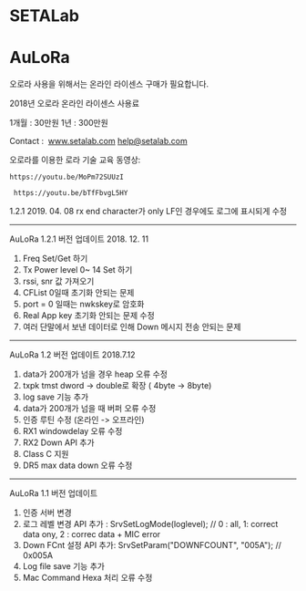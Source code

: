 # SETALab
# AuLoRa

오로라 사용을 위해서는 온라인 라이센스 구매가 필요합니다. 

  2018년 오로라 온라인 라이센스 사용료
	
  1개월 : 30만원  1년 : 300만원
	
  Contact :  www.setalab.com help@setalab.com
 
  오로라를 이용한 로라 기술 교육 동영상:
 
    https://youtu.be/MoPm72SUUzI
 
     https://youtu.be/bTfFbvgL5HY
  
  
1.2.1 2019. 04. 08
rx end character가 only LF인 경우에도 로그에 표시되게 수정

------------------------------------------------------------------

AuLoRa 1.2.1 버전 업데이트 2018. 12. 11
1.  Freq Set/Get 하기 
2.  Tx Power level 0~ 14 Set 하기
3.  rssi, snr 값 가져오기
4. CFList 0일때 초기화 안되는 문제
5. port = 0 일때는 nwkskey로 암호화
6. Real App key 초기화 안되는 문제 수정
7. 여러 단말에서 보낸 데이터로 인해 Down 메시지 전송 안되는 문제 

-----------------------------------------------

AuLoRa 1.2 버전 업데이트 2018.7.12
1. data가 200개가 넘을 경우 heap 오류 수정  
2. txpk tmst dword -> double로 확장 ( 4byte -> 8byte)
3. log save 기능 추가 
4. data가 200개가 넘을 때 버퍼 오류 수정
5. 인증 루틴 수정 (온라인 -> 오프라인)
6. RX1 windowdelay 오류 수정
7. RX2 Down API 추가
8. Class C 지원
9. DR5 max data down 오류 수정 
-------------------------------------------
  
AuLoRa 1.1 버전 업데이트 
1. 인증 서버 변경
2. 로그 레벨 변경 API 추가 :
    SrvSetLogMode(loglevel); // 0 : all, 1: correct data ony, 2 : correc data + MIC error
3. Down FCnt 설정 API 추가:
   SrvSetParam("DOWNFCOUNT",		"005A"); // 0x005A
4. Log file save 기능 추가
5. Mac Command Hexa 처리 오류 수정
